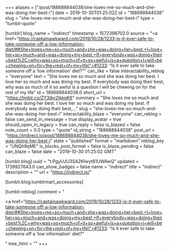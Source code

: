 +++
aliases = ["/post/188688844038/she-loves-me-so-much-and-she-was-doing-her-best-i"]
date = 2019-10-30T01:25:02Z
id = "188688844038"
slug = "she-loves-me-so-much-and-she-was-doing-her-best-i"
type = "tumblr-quote"

[tumblr]
blog_name = "indirect"
timestamp = 1572398702.0
source = "<a href=\"https://captainawkward.com/2019/10/28/1233-is-it-ever-safe-to-take-someone-off-a-low-information-diet/##She+loves+me+so+much+and+she+was+doing+her+best.+I+love+her+so+much+and+was+doing+my+best.+If+everybody+was+doing+their+best%2C+why+was+so+much+of+it+so+awful+is+a+question+I+will+be+chewing+on+for+the+rest+of+my+life\">#1233: “Is it ever safe to take someone off a ‘low information’ diet?”</a>"
can_like = false
interactability_reblog = "everyone"
text = "She loves me so much and she was doing her best. I love her so much and was doing my best. If everybody was doing their best, why was so much of it so awful is a question I will be chewing on for the rest of my life"
id = 188688844038.0
short_url = "https://tmblr.co/ZY3jby2lkkqK6"
summary = "She loves me so much and she was doing her best. I love her so much and was doing my best. If everybody was doing their best,..."
slug = "she-loves-me-so-much-and-she-was-doing-her-best-i"
interactability_blaze = "everyone"
can_reblog = false
can_send_in_message = true
display_avatar = true
should_open_in_legacy = true
can_reply = false
is_blazed = false
note_count = 0.0
type = "quote"
id_string = "188688844038"
post_url = "https://indirect.io/post/188688844038/she-loves-me-so-much-and-she-was-doing-her-best-i"
state = "published"
format = "markdown"
reblog_key = "UNQh9qME"
is_blocks_post_format = false
is_blaze_pending = false
can_blaze = false
date = "2019-10-30 01:25:02 GMT"

[tumblr.blog]
uuid = "t:PgyUJU3SA2Klwyt81UWAwQ"
updated = 1739927643.0
can_show_badges = false
name = "indirect"
title = "indirect"
description = ""
url = "https://indirect.io/"

[tumblr.blog.tumblrmart_accessories]

[tumblr.reblog]
comment = "<p><a href=\"https://captainawkward.com/2019/10/28/1233-is-it-ever-safe-to-take-someone-off-a-low-information-diet/##She+loves+me+so+much+and+she+was+doing+her+best.+I+love+her+so+much+and+was+doing+my+best.+If+everybody+was+doing+their+best%2C+why+was+so+much+of+it+so+awful+is+a+question+I+will+be+chewing+on+for+the+rest+of+my+life\">#1233: “Is it ever safe to take someone off a ‘low information’ diet?”</a></p>"
tree_html = ""
+++
